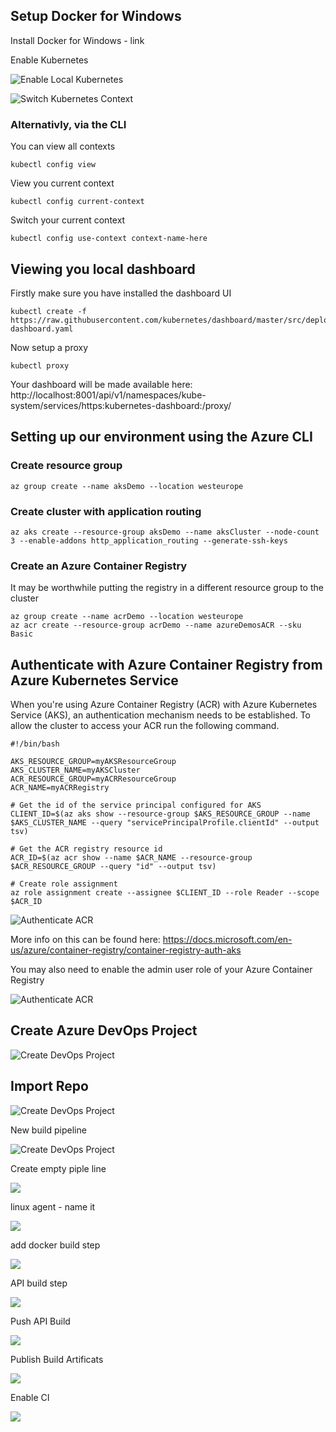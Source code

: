 
## Setup Docker for Windows

Install Docker for Windows - link

Enable Kubernetes

![Enable Local Kubernetes](images/enablekubernetesondockerwindows.png)

![Switch Kubernetes Context](images/switchkubernetescontext.png)

### Alternativly, via the CLI 

You can view all contexts
```
kubectl config view
```

View you current context

```
kubectl config current-context  
```

Switch your current context

```
kubectl config use-context context-name-here
```

## Viewing you local dashboard

Firstly make sure you have installed the dashboard UI

```
kubectl create -f https://raw.githubusercontent.com/kubernetes/dashboard/master/src/deploy/recommended/kubernetes-dashboard.yaml
```

Now setup a proxy

```
kubectl proxy
```

Your dashboard will be made available here: http://localhost:8001/api/v1/namespaces/kube-system/services/https:kubernetes-dashboard:/proxy/

## Setting up our environment using the Azure CLI

### Create resource group

```
az group create --name aksDemo --location westeurope
```

### Create cluster with application routing

```
az aks create --resource-group aksDemo --name aksCluster --node-count 3 --enable-addons http_application_routing --generate-ssh-keys
```

### Create an Azure Container Registry

It may be worthwhile putting the registry in a different resource group to the cluster
```
az group create --name acrDemo --location westeurope
az acr create --resource-group acrDemo --name azureDemosACR --sku Basic
```

## Authenticate with Azure Container Registry from Azure Kubernetes Service

When you're using Azure Container Registry (ACR) with Azure Kubernetes Service (AKS), an authentication mechanism needs to be established. To allow the cluster to access your ACR run the following command. 

```
#!/bin/bash

AKS_RESOURCE_GROUP=myAKSResourceGroup
AKS_CLUSTER_NAME=myAKSCluster
ACR_RESOURCE_GROUP=myACRResourceGroup
ACR_NAME=myACRRegistry

# Get the id of the service principal configured for AKS
CLIENT_ID=$(az aks show --resource-group $AKS_RESOURCE_GROUP --name $AKS_CLUSTER_NAME --query "servicePrincipalProfile.clientId" --output tsv)

# Get the ACR registry resource id
ACR_ID=$(az acr show --name $ACR_NAME --resource-group $ACR_RESOURCE_GROUP --query "id" --output tsv)

# Create role assignment
az role assignment create --assignee $CLIENT_ID --role Reader --scope $ACR_ID
```

![Authenticate ACR](images/authenticateacr.png)

More info on this can be found here: https://docs.microsoft.com/en-us/azure/container-registry/container-registry-auth-aks

You may also need to enable the admin user role of your Azure Container Registry 

![Authenticate ACR](images/acrenableadmin.png)

## Create Azure DevOps Project
![Create DevOps Project](images/createproject.png)

## Import Repo
![Create DevOps Project](images/importrepo.png)

New build pipeline

![Create DevOps Project](images/newbuildpipeline.png)

Create empty piple line

![](images/emptybuild.png)

linux agent - name it

![](images/linuxagentbuild.png)

add docker build step

![](images/adddockerbuildstep.png)


API build step

![](images/apibuild.png)

Push API Build

![](images/pushapibuild.png)


Publish Build Artificats

![](images/publishbuildartifacts.png)


Enable CI

![](images/enablebuildci.png)
